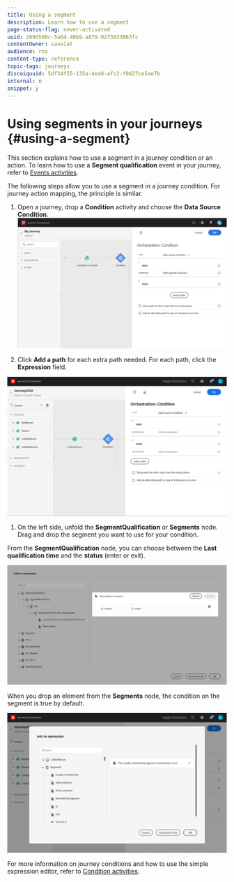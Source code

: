 ```yaml
---
title: Using a segment
description: Learn how to use a segment
page-status-flag: never-activated
uuid: 269d590c-5a6d-40b9-a879-02f5033863fc
contentOwner: sauviat
audience: rns
content-type: reference
topic-tags: journeys
discoiquuid: 5df34f55-135a-4ea8-afc2-f9427ce5ae7b
internal: n
snippet: y
---
```


# Using segments in your journeys {#using-a-segment}

This section explains how to use a segment in a journey condition or an action.
To learn how to use a **Segment qualification** event in your journey, refer to [Events activities](../building-journeys/event-activities.md#segment-qualification).

The following steps allow you to use a segment in a journey condition. For journey action mapping, the principle is similar.

1. Open a journey, drop a **Condition** activity and choose the **Data Source Condition**.
  ![](../assets/journey47.png)

1. Click **Add a path** for each extra path needed. For each path, click the **Expression** field.

  ![](../assets/segment3.png)

1. On the left side, unfold the **SegmentQualification** or **Segments** node. Drag and drop the segment you want to use for your condition. 

  From the **SegmentQualification** node, you can choose between the **Last qualification time** and the **status** (enter or exit).

  ![](../assets/segment8.png)

  When you drop an element from the **Segments** node, the condition on the segment is true by default.

  ![](../assets/segment4.png)

For more information on journey conditions and how to use the simple expression editor, refer to [Condition activities](../building-journeys/condition-activity.md#about_condition).
